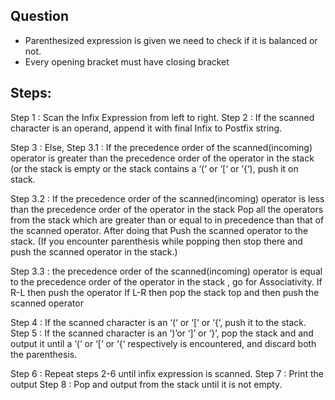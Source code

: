 ## Question
* Parenthesized expression is given we need to check if it is balanced or not.
* Every opening bracket must have closing bracket

## Steps:

Step 1 : Scan the Infix Expression from left to right.
Step 2 : If the scanned character is an operand, append it with final Infix to Postfix string.

Step 3 : Else,
Step 3.1 : If the precedence order of the scanned(incoming) operator is greater than the precedence order of the operator in the stack (or the stack is empty or the stack contains a ‘(‘ or ‘[‘ or ‘{‘), push it on stack.

Step 3.2 : If the precedence order of the scanned(incoming) operator is less than the precedence order of the operator in the stack Pop all the operators from the stack which are greater than or equal to in precedence than that of the scanned operator. After doing that Push the scanned operator to the stack. (If you encounter parenthesis while popping then stop there and push the scanned operator in the stack.)

Step 3.3 : the precedence order of the scanned(incoming) operator is equal to the precedence order of the operator in the stack , go for Associativity.
If R-L then push the operator
If L-R then pop the stack top and then push the scanned operator

Step 4 : If the scanned character is an ‘(‘ or ‘[‘ or ‘{‘, push it to the stack.
Step 5 : If the scanned character is an ‘)’or ‘]’ or ‘}’, pop the stack and and output it until a ‘(‘ or ‘[‘ or ‘{‘ respectively is encountered, and discard both the parenthesis.

Step 6 : Repeat steps 2-6 until infix expression is scanned.
Step 7 : Print the output
Step 8 : Pop and output from the stack until it is not empty.

